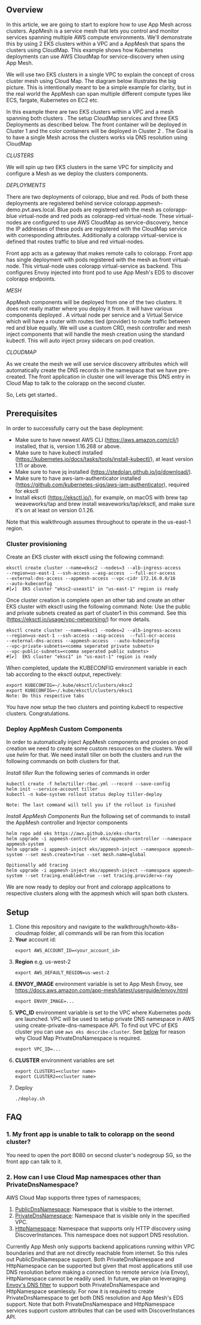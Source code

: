 ## Overview
In this article, we are going to start to explore how to use App Mesh across clusters. AppMesh is a service mesh that lets you control and monitor services spanning multiple AWS compute environments. We'll demonstrate this by using 2 EKS clusters within a VPC and a AppMesh that spans the clusters using CloudMap. This example shows how Kubernetes deployments can use AWS CloudMap for service-discovery when using App Mesh.

We will use two EKS clusters in a single VPC to explain the concept of cross cluster mesh using Cloud Map. The diagram below illustrates the big picture. This is intentionally meant to be a simple example for clarity, but in the real world the AppMesh can span multiple different compute types like ECS, fargate, Kubernetes on EC2 etc.

In this example there are two EKS clusters within a VPC and a mesh spanning both clusters . The setup CloudMap services and three EKS Deployments as described below. The front container will be deployed in Cluster 1 and the color containers will be deployed in Cluster 2 . The Goal is to have a single Mesh across the clusters works via DNS resolution using CloudMap


*CLUSTERS*

We will spin up two EKS clusters in the same VPC for simplicity and configure a Mesh as we deploy the clusters components.

*DEPLOYMENTS*

There are two deployments of colorapp, blue and red. Pods of both these deployments are registered behind service colorapp.appmesh-demo.pvt.aws.local. Blue pods are registered with the mesh as colorapp-blue virtual-node and red pods as colorapp-red virtual-node. These virtual-nodes are configured to use AWS CloudMap as service-discovery, hence the IP addresses of these pods are registered with the CloudMap service with corresponding attributes.
Additionally a colorapp virtual-service is defined that routes traffic to blue and red virtual-nodes.  

Front app acts as a gateway that makes remote calls to colorapp. Front app has single deployment with pods registered with the mesh as front virtual-node. This virtual-node uses colorapp virtual-service as backend. This configures Envoy injected into front pod to use App Mesh's EDS to discover colorapp endpoints.


*MESH*

AppMesh components will be deployed from one of the two clusters. It does not really matter where you deploy it from. It will have various components deployed . A virtual node per service and a Virtual Service which will have a router with routes tied (provider) to route traffic between red and blue equally. We will use a custom CRD, mesh controller and  mesh inject components that will handle the mesh creation using the standard kubectl. This will auto inject proxy sidecars on pod creation.

*CLOUDMAP*

As we create the mesh we will use service discovery attributes which will automatically create the DNS records in the namespace that we have pre-created. The front application in cluster one will leverage this DNS entry in Cloud Map to talk to the colorapp on the second cluster.  

So, Lets get started..

## Prerequisites

In order to successfully carry out the base deployment:

* Make sure to have newest AWS CLI (https://aws.amazon.com/cli/) installed, that is, version 1.16.268 or above.
* Make sure to have kubectl installed (https://kubernetes.io/docs/tasks/tools/install-kubectl/), at least version 1.11 or above.
* Make sure to have jq installed (https://stedolan.github.io/jq/download/).
* Make sure to have aws-iam-authenticator installed (https://github.com/kubernetes-sigs/aws-iam-authenticator), required for eksctl
* Install eksctl (https://eksctl.io/), for example, on macOS with brew tap weaveworks/tap and brew install weaveworks/tap/eksctl, and make sure it's on at least on version 0.1.26.

Note that this walkthrough assumes throughout to operate in the us-east-1 region.

### Cluster provisioning

Create an EKS cluster with eksctl using the following command:
```
eksctl create cluster --name=eksc2 --nodes=3 --alb-ingress-access 
--region=us-east-1 --ssh-access --asg-access  --full-ecr-access  
--external-dns-access --appmesh-access --vpc-cidr 172.16.0.0/16
--auto-kubeconfig
#[✔]  EKS cluster "eksc2-useast1" in "us-east-1" region is ready
```

Once cluster creation is complete open an other tab and create an other EKS cluster with eksctl using the following command:
Note: Use the public and private subnets created as part of cluster1 in this command. See this (https://eksctl.io/usage/vpc-networking/) for more details.
```
eksctl create cluster --name=eksc1 --nodes=2 --alb-ingress-access 
--region=us-east-1 --ssh-access --asg-access  --full-ecr-access  
--external-dns-access --appmesh-access  --auto-kubeconfig 
--vpc-private-subnets=<comma seperated private subnets>
--vpc-public-subnets=<comma seperated public subnets>
#[✔]  EKS cluster "eksc1" in "us-east-1" region is ready
```

When completed, update the KUBECONFIG environment variable in each tab according to the eksctl output, repectively:
```
export KUBECONFIG=~/.kube/eksctl/clusters/eksc2
export KUBECONFIG=~/.kube/eksctl/clusters/eksc1 
Note: Do this respective tabs
```

You have now setup the two clusters and pointing kubectl to respective clusters. Congratulations.

### Deploy AppMesh Custom Components

In order to automatically inject AppMesh components and proxies on pod creation we need to create some custom resources on the clusters. We will use *helm* for that. We need install tiller on both the clusters and run the following commands on both clusters for that.

*Install tiller*
Run the following series of commands in order
```
kubectl create -f helm/tiller-rbac.yml --record --save-config
helm init --service-account tiller
kubectl -n kube-system rollout status deploy tiller-deploy

Note: The last command will tell you if the rollout is finished
```

*Install AppMesh Components*
Run the following set of commands to install the AppMesh controller and Injector components 

```
helm repo add eks https://aws.github.io/eks-charts
helm upgrade -i appmesh-controller eks/appmesh-controller --namespace appmesh-system
helm upgrade -i appmesh-inject eks/appmesh-inject --namespace appmesh-system --set mesh.create=true --set mesh.name=global

Opitionally add tracing
helm upgrade -i appmesh-inject eks/appmesh-inject --namespace appmesh-system --set tracing.enabled=true --set tracing.provider=x-ray
```

We are now ready to deploy our front and colorapp applications to respective clusters along with the appmesh which will span both clusters.


## Setup

1. Clone this repository and navigate to the walkthrough/howto-k8s-cloudmap folder, all commands will be ran from this location
2. **Your** account id:
    ```
    export AWS_ACCOUNT_ID=<your_account_id>
    ```
3. **Region** e.g. us-west-2
    ```
    export AWS_DEFAULT_REGION=us-west-2
    ```
4. **ENVOY_IMAGE** environment variable is set to App Mesh Envoy, see https://docs.aws.amazon.com/app-mesh/latest/userguide/envoy.html
    ```
    export ENVOY_IMAGE=...
    ```
5. **VPC_ID** environment variable is set to the VPC where Kubernetes pods are launched. VPC will be used to setup private DNS namespace in AWS using create-private-dns-namespace API. To find out VPC of EKS cluster you can use `aws eks describe-cluster`. See [below](#1-how-can-i-use-cloud-map-namespaces-other-than-privatednsnamespace) for reason why Cloud Map PrivateDnsNamespace is required.
    ```
    export VPC_ID=...
    ```
6. **CLUSTER** environment variables are set
    ```
    export CLUSTER1=<cluster name>
    export CLUSTER2=<cluster name>
    ```
7. Deploy
    ```. 
    ./deploy.sh
    ```

## FAQ
### 1. My front app is unable to talk to colorapp on the seond cluster?
You need to open the port 8080 on second cluster's nodegroup SG, so the front app can talk to it.

### 2. How can I use Cloud Map namespaces other than PrivateDnsNamespace?
AWS Cloud Map supports three types of namespaces;
1. [PublicDnsNamespace](https://docs.aws.amazon.com/cloud-map/latest/api/API_CreatePublicDnsNamespace.html): Namespace that is visible to the internet.
2. [PrivateDnsNamespace](https://docs.aws.amazon.com/cloud-map/latest/api/API_CreatePrivateDnsNamespace.html): Namespace that is visible only in the specified VPC.
3. [HttpNamespace](https://docs.aws.amazon.com/cloud-map/latest/api/API_CreateHttpNamespace.html): Namespace that supports only HTTP discovery using DiscoverInstances. This namespace does not support DNS resolution.

Currently App Mesh only supports backend applications running within VPC boundaries and that are not directly reachable from internet. So this rules out PublicDnsNamespace support. Both PrivateDnsNamespace and HttpNamespace can be supported but given that most applications still use DNS resolution before making a connection to remote service (via Envoy), HttpNamespace cannot be readily used. In future, we plan on leveraging [Envoy's DNS filter](https://github.com/envoyproxy/envoy/issues/6748) to support both PrivateDnsNamespace and HttpNamespace seamlessly. For now it is required to create PrivateDnsNamespace to get both DNS resolution and App Mesh's EDS support. Note that both PrivateDnsNamespace and HttpNamespace services support custom attributes that can be used with DiscoverInstances API.